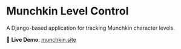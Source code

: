 # Munchkin Level Control  

A Django-based application for tracking Munchkin character levels.  

🔗 **Live Demo**: [munchkin.site](https://munchkin.site)  
